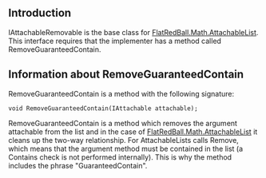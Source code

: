 ## Introduction

IAttachableRemovable is the base class for [FlatRedBall.Math.AttachableList](/documentation/api/flatredball/flatredball-math/flatredball-math-attachablelist.md "FlatRedBall.Math.AttachableList"). This interface requires that the implementer has a method called RemoveGuaranteedContain.

## Information about RemoveGuaranteedContain

RemoveGuaranteedContain is a method with the following signature:

    void RemoveGuaranteedContain(IAttachable attachable);

RemoveGuaranteedContain is a method which removes the argument attachable from the list and in the case of [FlatRedBall.Math.AttachableList](/documentation/api/flatredball/flatredball-math/flatredball-math-attachablelist.md "FlatRedBall.Math.AttachableList") it cleans up the two-way relationship. For AttachableLists calls Remove, which means that the argument method must be contained in the list (a Contains check is not performed internally). This is why the method includes the phrase "GuaranteedContain".

